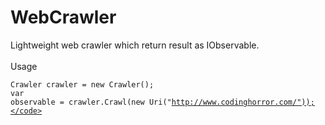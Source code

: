 WebCrawler
=====================

Lightweight web crawler which return result as IObservable.
<br /> 
<br /> 
Usage
<br /> 

<code>Crawler crawler = new Crawler();</code><br/>
<code>var observable = crawler.Crawl(new Uri("http://www.codinghorror.com/"));</code>

